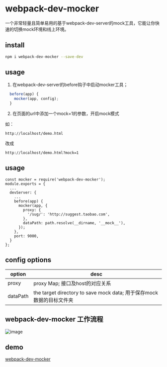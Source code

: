 # webpack-dev-mocker
一个非常轻量且简单易用的基于webpack-dev-server的mock工具，它能让你快速的切换mock环境和线上环境。

## install
```sh
npm i webpack-dev-mocker --save-dev
```

## usage
1. 在webpack-dev-server的before钩子中启动mocker工具；
```js
  before(app) {
    mocker(app, config);
  }
```
2. 在页面的url中添加一个mock=1的参数，开启mock模式

如：
```
http://localhost/demo.html
```
改成
```
http://localhost/demo.html?mock=1
```
## usage
```
const mocker = require('webpack-dev-mocker');
module.exports = {
  ...
  devServer: {
    ...
    before(app) {
      mocker(app, {
        proxy: {
          '/sug/': 'http://suggest.taobao.com',
        },
        dataPath: path.resolve(__dirname, '__mock__'),
      });
    },
    port: 9000,
  }
};
```

## config options
|  option   | desc  |
|  ----  | ----  |
| proxy  | proxy Map; 接口及host的对应关系 |
| dataPath  |the target directory to save mock data; 用于保存mock数据的目标文件夹 |

## webpack-dev-mocker 工作流程
![image](http://github.com/weijialiu06/webpack-dev-mocker/raw/master/images/1.png)

## demo

[webpack-dev-mocker](https://github.com/weijialiu06/webpack-dev-mocker-demo.git)
